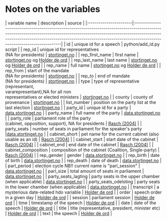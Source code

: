 Notes on the variables
=====================================
| variable name         | description | source                                                                                                                                                                                                                                                               |
|:----------------------|:-----------------------------------------------------------------------------------------------------------------------------------------------------------------------------------------------------------------------------------------------------------------------------------|
| id                    | unique id for a speech | python/add_id.py script                                                                                                                                                                                                                                   |
| rep_id                | unique id for representatives <br> (NA for presidents) | [stortinget.no](https://www.stortinget.no/no/Representanter-og-komiteer/Representantene/                                                                  )                                                               |
| rep_first_name        | first name | [stortinget.no](https://www.stortinget.no/no/Representanter-og-komiteer/Representantene/                                                                  ) og [Holder de ord](https://github.com/holderdeord)                                                        |
| rep_last_name         | last name | [stortinget.no](https://www.stortinget.no/no/Representanter-og-komiteer/Representantene/                                                                  ) og [Holder de ord](https://github.com/holderdeord)                                                         |
| rep_name              | full name | [stortinget.no](https://www.stortinget.no/no/Representanter-og-komiteer/Representantene/                                                                  ) og [Holder de ord](https://github.com/holderdeord)                                                         |
| rep_from              | start of the mandate <br> (NA for presidents) | [stortinget.no](https://www.stortinget.no/no/Representanter-og-komiteer/Representantene/                                                                  )                                                                        |
| rep_to                | end of mandate <br> (NA for presidents) | [stortinget.no](https://www.stortinget.no/no/Representanter-og-komiteer/Representantene/                                                                  )                                                                              |
| type                  | type of representative (representant,<br> vararepresentant),NA for all non <br> representatives or elected ministers | [stortinget.no](https://www.stortinget.no/no/Representanter-og-komiteer/Representantene/                                                                  ) |
| county                | county of provenance | [stortinget.no](https://www.stortinget.no/no/Representanter-og-komiteer/Representantene/                                                                  )                                                                                                 |
| list_number           | position on the party list at the last election | [stortinget.no](https://www.stortinget.no/no/Representanter-og-komiteer/Representantene/                                                                  )                                                                      |
| party_id              | unique id for a party | [data.stortinget.no](https://data.stortinget.no)                                                                                                                                                                                                           |
| party_name            | full name of the party | [data.stortinget.no](https://data.stortinget.no)                                                                                                                                                                                                          |
| party_role            | parliament role of the party <br> (cabinet, opposition, support), NA for presidents | [Rasch (2004)](https://fagbokforlaget.no/?isbn=9788276748413)                                                                                                                                |
| party_seats           | number of seats in parliament for the speaker's party |[data.stortinget.no](https://data.stortinget.no)                                                                                                                                                                            |
| cabinet_short         | pet name for the current cabinet (also usable as an id) | [Rasch (2004)](https://fagbokforlaget.no/?isbn=9788276748413)                                                                                                                                                            |
| cabinet_start         | start date of the cabinet | [Rasch (2004)](https://fagbokforlaget.no/?isbn=9788276748413)                                                                                                                                                                                          |
| cabinet_end           | end date of the cabinet | [Rasch (2004)](https://fagbokforlaget.no/?isbn=9788276748413)                                                                                                                                                                                            |
| cabinet_composition   | composition of the cabinet (Coalition, Single-party) | [Rasch (2004)](https://fagbokforlaget.no/?isbn=9788276748413)                                                                                                                                                               |
| rep_gender            | gender | [data.stortinget.no](https://data.stortinget.no)                                                                                                                                                                                                                          |
| rep_birth             | date of birth | [data.stortinget.no](https://data.stortinget.no)                                                                                                                                                                                                                   |
| rep_death             | date of death | [data.stortinget.no](https://data.stortinget.no)                                                                                                                                                                                                                   |
| parl_period           | election cycle NB!! current name is "parl_session" | [data.stortinget.no](https://data.stortinget.no)                                                                                                                                                                              |
| parl_size             | total amount of seats in parliament | [data.stortinget.no](https://data.stortinget.no)                                                                                                                                                                                             |
| party_seats_lagting   | party seats in the upper chamber (when applicable) | [data.stortinget.no](https://data.stortinget.no)                                                                                                                                                                              |
| party_seats_odelsting | party seats in the lower chamber (when applicable) | [data.stortinget.no](https://data.stortinget.no)                                                                                                                                                                              |
| transcript            | a mysterious date-related hdo variable | [Holder de ord](https://github.com/holderdeord)                                                                                                                                                                                           |
| order                 | speech order in a given day | [Holder de ord](https://github.com/holderdeord)                                                                                                                                                                                                      |
| session               | parliament session | [Holder de ord](https://github.com/holderdeord)                                                                                                                                                                                                               |
| time                  | timestamp of the speech | [Holder de ord](https://github.com/holderdeord)                                                                                                                                                                                                          |
| date                  | date of the speech | [Holder de ord](https://github.com/holderdeord)                                                                                                                                                                                                               |
| title                 | title (representative, president, minister etc) | [Holder de ord](https://github.com/holderdeord)                                                                                                                                                                                  |
| text                  | the speech | [Holder de ord](https://github.com/holderdeord)                                                                                                                                                                                                                       |
